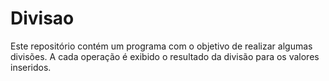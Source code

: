 # Divisao

Este repositório contém um programa com o objetivo de realizar algumas divisões. A cada operação é exibido o resultado da divisão para os valores inseridos.
